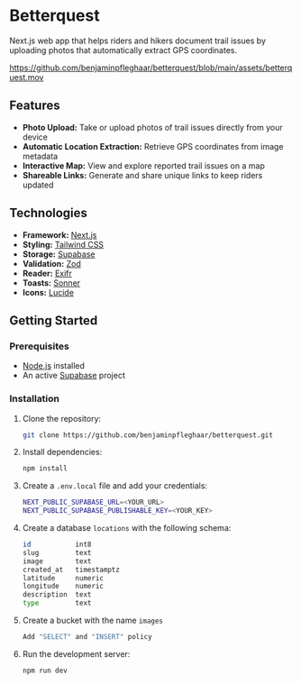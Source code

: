 # Betterquest

Next.js web app that helps riders and hikers document trail issues by uploading photos that automatically extract GPS
coordinates.

https://github.com/benjaminpfleghaar/betterquest/blob/main/assets/betterquest.mov

## Features

- **Photo Upload:** Take or upload photos of trail issues directly from your device
- **Automatic Location Extraction:** Retrieve GPS coordinates from image metadata
- **Interactive Map:** View and explore reported trail issues on a map
- **Shareable Links:** Generate and share unique links to keep riders updated

## Technologies

- **Framework:** [Next.js](https://nextjs.org)
- **Styling:** [Tailwind CSS](https://tailwindcss.com)
- **Storage:** [Supabase](https://supabase.com/)
- **Validation:** [Zod](https://zod.dev/)
- **Reader:** [Exifr](https://github.com/MikeKovarik/exifr)
- **Toasts:** [Sonner](https://sonner.emilkowal.ski/)
- **Icons:** [Lucide](https://lucide.dev/)

## Getting Started

### Prerequisites

- [Node.js](https://nodejs.org) installed
- An active [Supabase](https://supabase.com) project

### Installation

1. Clone the repository:

    ```bash
    git clone https://github.com/benjaminpfleghaar/betterquest.git
    ```

2. Install dependencies:

    ```bash
    npm install
    ```

3. Create a `.env.local` file and add your credentials:

    ```bash
    NEXT_PUBLIC_SUPABASE_URL=<YOUR_URL>
    NEXT_PUBLIC_SUPABASE_PUBLISHABLE_KEY=<YOUR_KEY>
    ```

4. Create a database `locations` with the following schema:

    ```bash
    id           int8
    slug         text
    image        text
    created_at   timestamptz
    latitude     numeric
    longitude    numeric
    description  text
    type         text
    ```

5. Create a bucket with the name `images`

    ```bash
   Add "SELECT" and "INSERT" policy
    ```

6. Run the development server:

    ```bash
    npm run dev
    ```